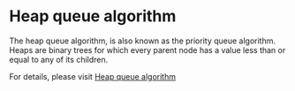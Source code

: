 # Heap queue algorithm

The heap queue algorithm, is also known as the priority queue algorithm. Heaps are binary trees for which every parent node has a value less than or equal to any of its children. 

For details, please visit [Heap queue algorithm](https://docs.python.org/2/library/heapq.html)


